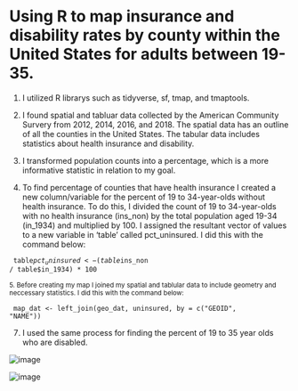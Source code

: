 # Using R to map insurance and disability rates by county within the United States for adults between 19-35. 


1. I utilized R librarys such as tidyverse, sf, tmap, and tmaptools. 

2. I found spatial and tabluar data collected by the American Community Survery from 2012, 2014, 2016, and 2018. The spatial data has an outline of all the counties in the United States. The tabular data includes statistics about health insurance and disability. 

3. I transformed population counts into a percentage, which is a more informative statistic in relation to my goal. 

4. To find percentage of counties that have health insurance I created a new column/variable for the percent of 19 to 34-year-olds without health insurance. To do this, I divided the count of 19 to 34-year-olds with no health insurance (ins_non) by the total population aged 19-34 (in_1934) and multiplied by 100. I assigned the resultant vector of values to a new variable in ‘table’ called pct_uninsured. 
I did this with the command below: 

<code> table$pct_uninsured <- (table$ins_non / table$in_1934) * 100 </code> 
  
  
<sub> 5. Before creating my map I joined my spatial and tablular data to include geometry and neccessary statistics. 
I did this with the command below: <sub>
  
<code> map_dat <- left_join(geo_dat, uninsured, by = c("GEOID", "NAME")) </code> 
  
7. I used the same process for finding the percent of 19 to 35 year olds who are disabled. 
  

  
  
![image](https://user-images.githubusercontent.com/77419851/209524890-9ae6d118-4b7b-4c5e-81b5-3d6e27fd45df.png) 
  
![image](https://user-images.githubusercontent.com/77419851/209524906-b8648e10-3860-4cf8-b143-303370e139d7.png)
